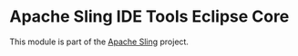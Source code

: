 # Apache Sling IDE Tools Eclipse Core

This module is part of the [Apache Sling](https://sling.apache.org) project.
